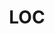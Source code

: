 ---
# This topic lives at
# https://digital.gov/topics/loc

slug: "loc"

# Topic Title
title: "LOC"

# description — keep it short and clear
summary: ""


# Weight
weight: 1

# For more information on managing topics,
# see https://github.com/GSA/digitalgov.gov/wiki
---